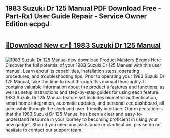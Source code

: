 ## 1983 Suzuki Dr 125 Manual PDF Download Free - Part-Rx1 User Guide Repair - Service Owner Edition ecpgJ

# <h2><a href="http://bc83027.oget.top/?id=1983+Suzuki+Dr+125+Manual">🔗Download New 👉🔴 1983 Suzuki Dr 125 Manual</a></h2>

[![1983 Suzuki Dr 125 Manual new download](https://i.imgur.com/5g1atiW.png)](http://bc83027.oget.top/?id=1983+Suzuki+Dr+125+Manual)
Product Mastery Begins Here Discover the full potential of your 1983 Suzuki Dr 125 Manual with this user manual. Learn about its capabilities, installation steps, operating procedures, and troubleshooting tips. Prior to operating your 1983 Suzuki Dr 125 Manual, take the time to read through this manual thoroughly. It contains valuable information about the product's features and functions, as well as setup instructions and step-by-step guides for using each feature. 1983 Suzuki Dr 125 Manual feature set includes biometric authentication, smart home integration, automatic updates, and personalized dashboard, all accessible through the sleek and user-friendly interface. Our expectation is that the 1983 Suzuki Dr 125 Manual has been a clear and easy-to-understand resource in your journey to becoming proficient in using your new gadget. Should you need any assistance or clarification, please do not hesitate to contact our support team.
